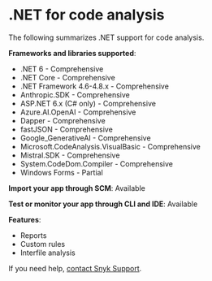 # .NET for code analysis

The following summarizes .NET support for code analysis.

**Frameworks and libraries supported**:

* .NET 6 - Comprehensive
* .NET Core - Comprehensive
* .NET Framework 4.6-4.8.x - Comprehensive
* Anthropic.SDK - Comprehensive
* ASP.NET 6.x (C# only) - Comprehensive
* Azure.AI.OpenAI - Comprehensive
* Dapper - Comprehensive
* fastJSON - Comprehensive
* Google\_GenerativeAI - Comprehensive
* Microsoft.CodeAnalysis.VisualBasic - Comprehensive
* Mistral.SDK - Comprehensive
* System.CodeDom.Compiler - Comprehensive
* Windows Forms - Partial

**Import your app through SCM**: Available

**Test or monitor your app through CLI and IDE**: Available

**Features**:&#x20;

* Reports
* Custom rules
* Interfile analysis

If you need help, [contact Snyk Support](https://support.snyk.io/hc/en-us).

